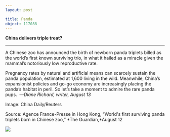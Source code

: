 ```yaml
---
layout: post

title: Panda
object: 117088
---
```

**China delivers triple treat?**

****

A Chinese zoo has announced the birth of newborn panda triplets billed as the world’s first known surviving trio, in what it hailed as a miracle given the mammal’s notoriously low reproductive rate.

Pregnancy rates by natural and artificial means can scarcely sustain the panda population, estimated at 1,600 living in the wild. Meanwhile, China’s expansionist policies and go-go economy are increasingly placing the panda’s habitat in peril. So let’s take a moment to admire the rare panda pups.  —*Diane Richard, writer, August 13*

Image: China Daily/Reuters

Source: Agence France-Presse in Hong Kong, “World's first surviving panda triplets born in Chinese zoo,” *The Guardian,*August 12

![]({{siteurl.base}}/images/14-08-13_2013.29.1296_PandaEDIT-1.jpeg)
